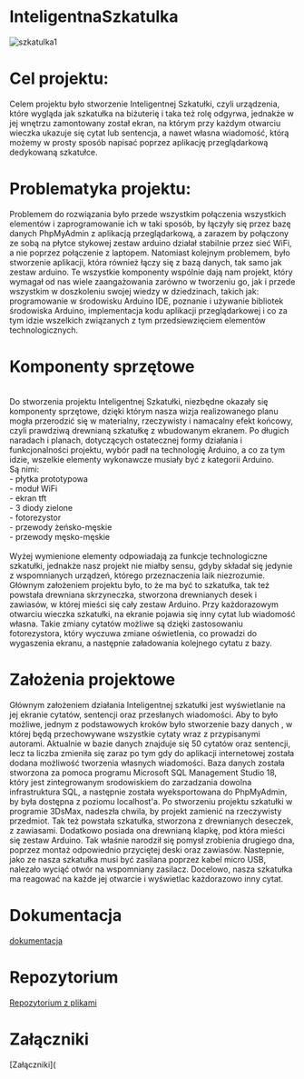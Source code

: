 # InteligentnaSzkatulka
![szkatulka1](https://user-images.githubusercontent.com/59450291/82734275-47f26580-9d1a-11ea-91dd-193f73a7fbe8.jpg)

# Cel projektu:

Celem projektu było stworzenie Inteligentnej Szkatułki, czyli urządzenia, które wygląda jak szkatułka na biżuterię i taka też rolę odgyrwa, jednakże w jej wnętrzu zamontowany został ekran, na którym przy każdym otwarciu wieczka ukazuje się cytat lub sentencja, a nawet własna wiadomość, którą możemy w prosty sposób napisać poprzez aplikację przeglądarkową dedykowaną szkatułce. 
<br/>
# Problematyka projektu:
Problemem do rozwiązania było przede wszystkim połączenia wszystkich elementów i zaprogramowanie ich w taki sposób, by łączyły się przez bazę danych PhpMyAdmin z aplikacją przeglądarkową, a zarazem by połączony ze sobą na płytce stykowej zestaw arduino działał stabilnie przez sieć WiFi, a nie poprzez połączenie z laptopem. Natomiast kolejnym problemem, było stworzenie aplikacji, która również łączy się z bazą danych, tak samo jak zestaw arduino. Te wszystkie komponenty wspólnie dają nam projekt, który wymagał od nas wiele zaangażowania zarówno w tworzeniu go, jak i przede wszystkim w doszkoleniu swojej wiedzy w dziedzinach, takich jak: programowanie w środowisku Arduino IDE, poznanie i używanie bibliotek środowiska Arduino, implementacja kodu aplikacji przeglądarkowej i co za tym idzie wszelkich związanych z tym przedsiewzięciem elementów technologicznych. </br>


# Komponenty sprzętowe
</br>
Do stworzenia projektu Inteligentnej Szkatułki, niezbędne okazały się komponenty sprzętowe, dzięki którym nasza wizja realizowanego planu mogła przerodzić się w materialny, rzeczywisty i namacalny efekt końcowy, czyli prawdziwą drewnianą szkatułkę z wbudowanym ekranem. Po długich naradach i planach, dotyczących ostatecznej formy działania i funkcjonalności projektu, wybór padł na technologię Arduino, a co za tym idzie, wszelkie elementy wykonawcze musiały być z kategorii Arduino. 
</br> Są nimi:
</br>
- płytka prototypowa </br>
- moduł WiFi </br>
- ekran tft </br>
- 3 diody zielone </br>
- fotorezystor </br>
- przewody żeńsko-męskie  </br>
- przewody męsko-męskie </br>
</br>
Wyżej wymienione elementy odpowiadają za funkcje technologiczne szkatułki, jednakże nasz projekt nie miałby sensu, gdyby składał się jedynie z wspomnianych urządzeń, którego przeznaczenia laik niezrozumie. Głównym założeniem projektu było, to że ma być to szkatułka, tak też powstała drewniana skrzyneczka, stworzona drewnianych desek i zawiasów, w której mieści się cały zestaw Arduino. Przy każdorazowym otwarciu wieczka szkatułki, na ekranie pojawia się inny cytat lub wiadomość własna. Takie zmiany cytatów możliwe są dzięki zastosowaniu fotorezystora, który wyczuwa zmiane oświetlenia, co prowadzi do wygaszenia ekranu, a następnie załadowania kolejnego cytatu z bazy.</br>

# Założenia projektowe
Głównym założeniem działania Inteligentnej szkatułki jest wyświetlanie na jej ekranie cytatów,
sentencji oraz przesłanych wiadomości. Aby to było możliwe, jednym z podstawowych kroków było
stworzenie bazy danych , w której będą przechowywane wszystkie cytaty wraz z przypisanymi autorami.
Aktualnie w bazie danych znajduje się 50 cytatów oraz sentencji, lecz ta liczba zmieniła się zaraz po tym gdy do aplikacji internetowej
została dodana możliwość tworzenia własnych wiadomości. Baza danych została stworzona za
pomoca programu Microsoft SQL Management Studio 18, który jest zintegrowanym srodowiskiem
do zarzadzania dowolna infrastruktura SQL, a następnie została wyeksportowana do PhpMyAdmin, by była dostępna z poziomu localhost'a.
Po stworzeniu projektu szkatułki w programie 3DsMax, nadeszła chwila,
by projekt zamienić na rzeczywisty przedmiot. Tak też powstała szkatułka, stworzona z drewnianych
deseczek, z zawiasami. Dodatkowo posiada ona drewnianą
klapkę, pod która mieści się zestaw Arduino. Tak właśnie narodził się pomysł zrobienia drugiego dna, poprzez montaż odpowiednio przyciętej deski
oraz zawiasów. Nastepnie, jako ze nasza szkatułka musi być zasilana poprzez
kabel micro USB, nalezało wyciąć otwór na wspomniany zasilacz. Docelowo, nasza szkatułka ma reagować na każde jej otwarcie i wyświetlac każdorazowo inny cytat. </br>

# Dokumentacja 
[dokumentacja](https://marcelinawoziwoda.github.io/InteligentnaSzkatulka/) </br>

# Repozytorium 
[Repozytorium z plikami](https://github.com/marcelinawoziwoda/InteligentnaSzkatulka/tree/main-app)

# Załączniki
[Załączniki](
